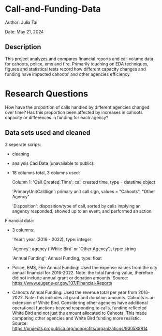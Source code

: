 # Call-and-Funding-Data
Author: Julia Tai

Date: May 21, 2024

## Description
This project analyzes and compares financial reports and call volume data for cahoots, police, ems and fire. Primarily touching on EDA techniques, figures and statistical tests record how different capacity changes and funding have impacted cahoots’ and other agencies efficiency.

# Research Questions
How have the proportion of calls handled by different agencies changed over time? Has this proportion been affected by increases in cahoots capacity or differences in funding for each agency?

## Data sets used and cleaned
2 seperate scrips:
- cleaning
- analysis
Cad Data (unavailable to public): 
- 18 columns total, 3 columns used:
  
  Column 1: 'Call_Created_Time': call created time, type = datetime object
  
  'PrimaryUnitCallSign': primary unit call sign, values = "Cahoots", "Other Agency"
  
  'Disposition': disposition/type of call, sorted by calls implying an angency responded, showed up to an event, and performed an action

Financial data:
- 3 columns:
  
  'Year': year (2016 - 2022), type: integer
  
  'Agency': agency ('White Bird' or 'Other Agency'), type: string

  'Annual Funding': Annual Funding, type: float
  
- Police, EMS, Fire Annual Funding: Used the expense values from the city annual financial for 2016-2022. Note: the total funding value, therefore did not include annual grant or donation amounts. Source: https://www.eugene-or.gov/107/Financial-Reports
- Cahoots Annual Funding: Used the revenue total per year from 2016-2022. Note: this includes all grant and donation amounts. Cahoots is an extension of White Bird. Considering other agencies have additional operational functions beyond responding to calls, funding reflected White Bird and not just the amount allocated to Cahoots. This made comparing other agencies and White Bird funding more realistic. Source: https://projects.propublica.org/nonprofits/organizations/930585814 
